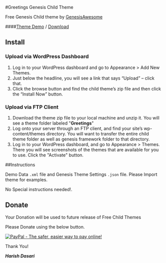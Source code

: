 #Greetings Genesis Child Theme

Free Genesis Child theme by [GenesisAwesome](http://www.genesisawesome.com)

####[Theme Demo](http://www.genesisawesome.com/themes/greetings-genesis-child-theme/demo/) / [Download](http://www.genesisawesome.com/themes/greetings-genesis-child-theme/)



## Install


### Upload via WordPress Dashboard

1. Log in to your WordPress dashboard and go to Appearance > Add New Themes.
2. Just below the headline, you will see a link that says “Upload” – click that.
3. Click the browse button and find the child theme’s zip file and then click the “Install Now” button.

### Upload via FTP Client

1. Download the theme zip file to your local machine and unzip it. You will see a theme folder labeled "**Greetings**"
2. Log onto your server through an FTP client, and find your site’s wp-content/themes directory. You will want to transfer the entire child theme folder as well as genesis framework folder to that directory.
3. Log in to your WordPress dashboard, and go to Appearance > Themes. There you will see screenshots of the themes that are available for you to use. Click the "Activate" button.

##Instructions

Demo Data `.xml` file and Genesis Theme Settings `.json` file. Please Import theme for examples. 

No Special instructions needed!.


## Donate

Your Donation will be used to future release of Free Child Themes

Please Donate using the below button.


[<img src="https://www.paypalobjects.com/en_US/i/btn/btn_donateCC_LG.gif" alt="PayPal - The safer, easier way to pay online!" />](http://www.genesisawesome.com/donate/)


Thank You!

**_Harish Dasari_**